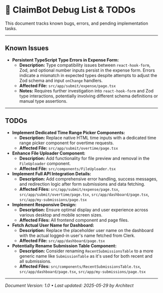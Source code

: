 # 🐛 ClaimBot Debug List & TODOs

This document tracks known bugs, errors, and pending implementation tasks.

---

## Known Issues

-   **Persistent TypeScript Type Errors in Expense Form:**
    -   **Description:** Type compatibility issues between `react-hook-form`, Zod, and optional number inputs persist in the expense form. Errors indicate a mismatch in expected types despite attempts to adjust the Zod schema and input `onChange` handlers.
    -   **Affected File:** `src/app/submit/expense/page.tsx`
    -   **Notes:** Requires further investigation into `react-hook-form` and Zod type interactions, potentially involving different schema definitions or manual type assertions.

---

## TODOs

-   **Implement Dedicated Time Range Picker Components:**
    -   **Description:** Replace native HTML time inputs with a dedicated time range picker component for overtime requests.
    -   **Affected File:** `src/app/submit/overtime/page.tsx`
-   **Enhance File Uploader Component:**
    -   **Description:** Add functionality for file preview and removal in the `FileUploader` component.
    -   **Affected File:** `src/components/FileUploader.tsx`
-   **Implement Full API Integration Details:**
    -   **Description:** Add comprehensive error handling, success messages, and redirection logic after form submissions and data fetching.
    -   **Affected Files:** `src/app/submit/expense/page.tsx`, `src/app/submit/overtime/page.tsx`, `src/app/dashboard/page.tsx`, `src/app/my-submissions/page.tsx`
-   **Implement Responsive Design:**
    -   **Description:** Ensure optimal display and user experience across various desktop and mobile screen sizes.
    -   **Affected Files:** All frontend component and page files.
-   **Fetch Actual User Name for Dashboard:**
    -   **Description:** Replace the placeholder user name on the dashboard with the actual logged-in user's name fetched from Clerk.
    -   **Affected File:** `src/app/dashboard/page.tsx`
-   **Potentially Rename Submission Table Component:**
    -   **Description:** Consider renaming `RecentSubmissionsTable` to a more generic name like `SubmissionTable` as it's used for both recent and all submissions.
    -   **Affected Files:** `src/components/RecentSubmissionsTable.tsx`, `src/app/dashboard/page.tsx`, `src/app/my-submissions/page.tsx`

---

_Document Version: 1.0 • Last updated: 2025-05-29 by Architect_